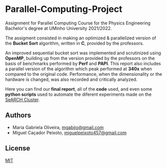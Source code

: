 # Parallel-Computing-Project

Assignment for Parallel Computing Course for the Physics Engineering Bachelor's degree at UMinho University 2021/2022.

The assigment consisted in making an optimized & parallelized version of the **Bucket Sort** algorithm, written in **C**, provided by the professors. 

An improved sequential bucket sort was implemented and scrutinized using **OpenMP**, building up from the version provided by the professors on the basis of benchmarks performed by **Perf** and **PAPI**. This report also includes a parallel version of the algorithm which peak performed at **340x** when compared to the original code. Performance, when the dimensionality or the hardware is changed, was also recorded and critically analyzed.

Here you can find our **final report**, all of the **code** used, and even some **python scripts** used to automate the diferent experiments made on the [SeARCH Cluster](https://www4.di.uminho.pt/search/pt/).


## Authors
- Maria Gabriela Oliveira, mgabijo@gmail.com
- Miguel Caçador Peixoto, miguelpeixoto457@gmail.com

## License
[MIT](https://choosealicense.com/licenses/mit/)
